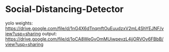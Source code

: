 # Social-Distancing-Detector
yolo weights: https://drive.google.com/file/d/1nG4X6dTnqmftOuEuudzxV2mL4ShYEJNF/view?usp=sharing
output: https://drive.google.com/file/d/1oCA8WeGvOmMUiwpevzL4jjORVOy6FBbB/view?usp=sharing
